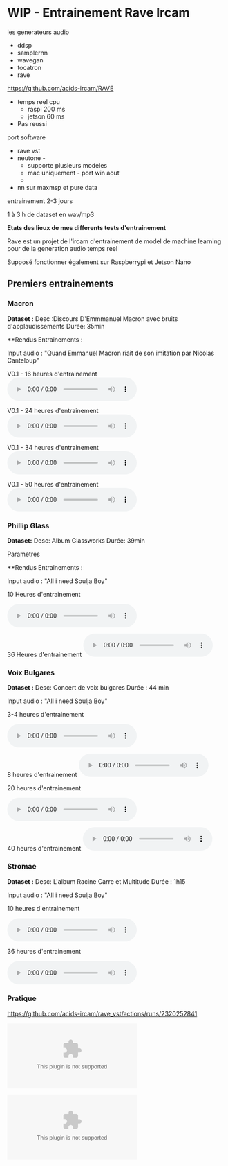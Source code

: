 # WIP - Entrainement Rave Ircam
les generateurs audio 
- ddsp
- samplernn
- wavegan
- tocatron
- rave


https://github.com/acids-ircam/RAVE

- temps reel cpu 
	- raspi 200 ms
	- jetson 60 ms 
- Pas reussi 

port software
- rave vst
- neutone -
	- supporte plusieurs modeles
	- mac uniquement - port win aout
	- 
- nn sur maxmsp et pure data


entrainement 
2-3 jours

1 à 3 h de dataset en wav/mp3


**Etats des lieux de mes differents tests d'entrainement**

Rave est un projet de l'ircam d'entrainement de model de machine learning pour de la generation audio temps reel

Supposé fonctionner également sur Raspberrypi et Jetson Nano 


## Premiers entrainements 

### Macron
**Dataset :**
	Desc :Discours D'Emmmanuel Macron avec bruits d'applaudissements
	Durée: 35min
	
**Rendus Entrainements :

Input audio : "Quand Emmanuel Macron riait de son imitation par Nicolas Canteloup"

V0.1 - 16 heures d'entrainement 
![](macron_v0.3-16hours8imitation.wav)

V0.1 - 24 heures d'entrainement 
![](macron_v0.3-24hours_imitation.wav)

V0.1 - 34 heures d'entrainement 
![](macron_v0.3-34hours_imitation.wav)


V0.1 - 50 heures d'entrainement 
![](macron_v0.3-50hours_imitation.wav)


### Phillip Glass
**Dataset:**
	Desc: Album Glassworks
	Durée: 39min

Parametres 

**Rendus Entrainements :

Input audio : "All i need Soulja Boy"

10 Heures d'entrainement

![](phillip_glass10hours_cold_war.wav)

36 Heures d'entrainement
![](phillip_glass36hours_cold_war.wav)

### Voix Bulgares
**Dataset :**
	Desc: Concert de voix bulgares
	Durée : 44 min

Input audio : "All i need Soulja Boy"

3-4 heures d'entrainement

![](bulgare_voix-3-4hours.wav)

8 heures d'entrainement
![](bulgare_voix-8hours.wav)

20 heures d'entrainement

![](bulgare_voix-20hours.wav)

40 heures d'entrainement
![](voix_bulgares_40h.wav)

### Stromae
**Dataset :**
	Desc: L'album Racine Carre et Multitude
	Durée : 1h15


Input audio : "All i need Soulja Boy"

10 heures d'entrainement

![](stromae_album_10hours_all_i_need.wav)


36 heures d'entrainement

![](stromae_album_36hours_all_i_need.wav)



### Pratique

https://github.com/acids-ircam/rave_vst/actions/runs/2320252841


![](nn-tilde-compiled-win.zip)

![](pretrained_models_NIME.zip)
